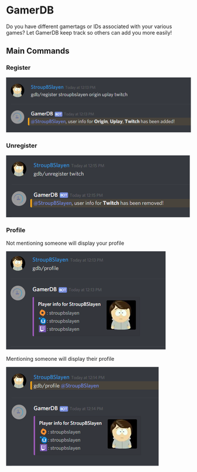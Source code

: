 # GamerDB
Do you have different gamertags or IDs associated with your various games? Let GamerDB keep track so others can add you more easily!

## Main Commands

### Register
![register](./images/examples/register.png)

### Unregister
![unregister](./images/examples/unregister.png)

### Profile
Not mentioning someone will display your profile

![profile](./images/examples/profile.png)

Mentioning someone will display their profile

![profile2](./images/examples/profile2.png)